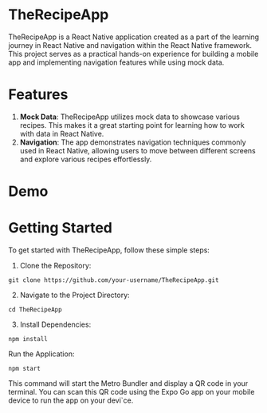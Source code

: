 # TheRecipeApp
TheRecipeApp is a React Native application created as a part of the learning journey in React Native and navigation within the React Native framework. This project serves as a practical hands-on experience for building a mobile app and implementing navigation features while using mock data.
# Features
1. **Mock Data**: TheRecipeApp utilizes mock data to showcase various recipes. This makes it a great starting point for learning how to work with data in React Native.
2. **Navigation**: The app demonstrates navigation techniques commonly used in React Native, allowing users to move between different screens and explore various recipes effortlessly.

# Demo


# Getting Started
To get started with TheRecipeApp, follow these simple steps:

1. Clone the Repository:
```
git clone https://github.com/your-username/TheRecipeApp.git
```
2. Navigate to the Project Directory:
```
cd TheRecipeApp
```
3. Install Dependencies:
```
npm install
```
Run the Application:

```
npm start
```
This command will start the Metro Bundler and display a QR code in your terminal. You can scan this QR code using the Expo Go app on your mobile device to run the app on your devi`ce.

